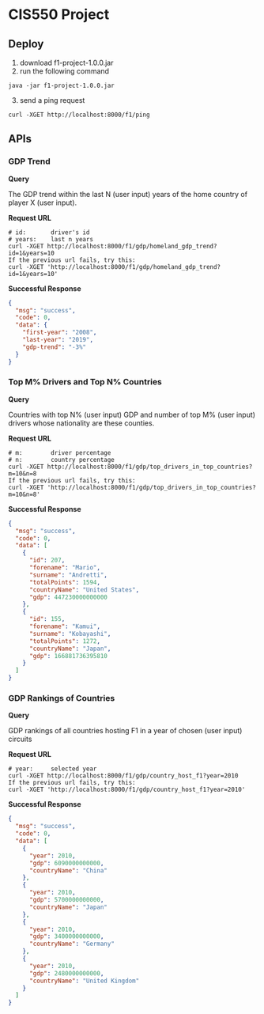 # CIS550 Project

## Deploy

1. download f1-project-1.0.0.jar
2. run the following command
```shell
java -jar f1-project-1.0.0.jar
```
3. send a ping request
```shell
curl -XGET http://localhost:8000/f1/ping
```

## APIs

### GDP Trend

**Query**

The GDP trend within the last N (user input) years of the home country of player X (user input).

**Request URL**

```shell
# id: 		driver's id
# years: 	last n years
curl -XGET http://localhost:8000/f1/gdp/homeland_gdp_trend?id=1&years=10
If the previous url fails, try this:
curl -XGET 'http://localhost:8000/f1/gdp/homeland_gdp_trend?id=1&years=10'
```

**Successful Response**

```json
{
  "msg": "success",
  "code": 0,
  "data": {
    "first-year": "2008",
    "last-year": "2019",
    "gdp-trend": "-3%"
  }
}
```



### Top M% Drivers and Top N% Countries

**Query**

Countries with top N% (user input) GDP and number of top M% (user input) drivers whose nationality are these counties.

**Request URL**

```shell
# m: 		driver percentage
# n: 		country percentage
curl -XGET http://localhost:8000/f1/gdp/top_drivers_in_top_countries?m=10&n=8
If the previous url fails, try this:
curl -XGET 'http://localhost:8000/f1/gdp/top_drivers_in_top_countries?m=10&n=8'
```

**Successful Response**

```json
{
  "msg": "success",
  "code": 0,
  "data": [
    {
      "id": 207,
      "forename": "Mario",
      "surname": "Andretti",
      "totalPoints": 1594,
      "countryName": "United States",
      "gdp": 447230000000000
    },
    {
      "id": 155,
      "forename": "Kamui",
      "surname": "Kobayashi",
      "totalPoints": 1272,
      "countryName": "Japan",
      "gdp": 166881736395810
    }
  ]
}
```



### GDP Rankings of Countries

**Query**

GDP rankings of all countries hosting F1 in a year of chosen (user input) circuits

**Request URL**

```shell
# year: 	selected year
curl -XGET http://localhost:8000/f1/gdp/country_host_f1?year=2010
If the previous url fails, try this:
curl -XGET 'http://localhost:8000/f1/gdp/country_host_f1?year=2010'
```

**Successful Response**

```json
{
  "msg": "success",
  "code": 0,
  "data": [
    {
      "year": 2010,
      "gdp": 6090000000000,
      "countryName": "China"
    },
    {
      "year": 2010,
      "gdp": 5700000000000,
      "countryName": "Japan"
    },
    {
      "year": 2010,
      "gdp": 3400000000000,
      "countryName": "Germany"
    },
    {
      "year": 2010,
      "gdp": 2480000000000,
      "countryName": "United Kingdom"
    }
  ]
}
```
